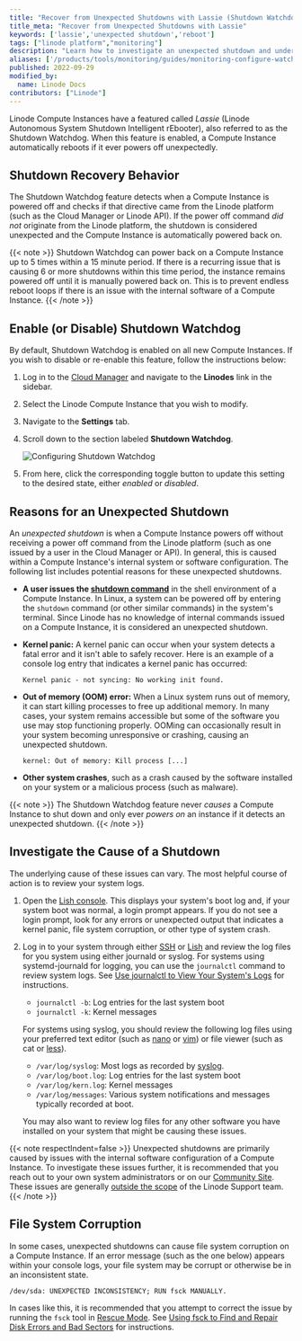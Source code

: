 ```yaml
---
title: "Recover from Unexpected Shutdowns with Lassie (Shutdown Watchdog)"
title_meta: "Recover from Unexpected Shutdowns with Lassie"
keywords: ['lassie','unexpected shutdown','reboot']
tags: ["linode platform","monitoring"]
description: "Learn how to investigate an unexpected shutdown and understand how Lassie, the Shutdown Watchdog, works to reboot your Compute Instances."
aliases: ['/products/tools/monitoring/guides/monitoring-configure-watchdog/','/guides/lassie-shutdown-watchdog/']
published: 2022-09-29
modified_by:
  name: Linode Docs
contributors: ["Linode"]
---
```


Linode Compute Instances have a featured called *Lassie* (Linode Autonomous System Shutdown Intelligent rEbooter), also referred to as the Shutdown Watchdog. When this feature is enabled, a Compute Instance automatically reboots if it ever powers off unexpectedly.

## Shutdown Recovery Behavior

The Shutdown Watchdog feature detects when a Compute Instance is powered off and checks if that directive came from the Linode platform (such as the Cloud Manager or Linode API). If the power off command *did not* originate from the Linode platform, the shutdown is considered unexpected and the Compute Instance is automatically powered back on.

{{< note >}}
Shutdown Watchdog can power back on a Compute Instance up to 5 times within a 15 minute period. If there is a recurring issue that is causing 6 or more shutdowns within this time period, the instance remains powered off until it is manually powered back on. This is to prevent endless reboot loops if there is an issue with the internal software of a Compute Instance.
{{< /note >}}

## Enable (or Disable) Shutdown Watchdog

By default, Shutdown Watchdog is enabled on all new Compute Instances. If you wish to disable or re-enable this feature, follow the instructions below:

1.  Log in to the [Cloud Manager](https://cloud.linode.com) and navigate to the **Linodes** link in the sidebar.
1.  Select the Linode Compute Instance that you wish to modify.
1.  Navigate to the **Settings** tab.
1.  Scroll down to the section labeled **Shutdown Watchdog**.

    ![Configuring Shutdown Watchdog](shutdown-watchdog.png)

1.  From here, click the corresponding toggle button to update this setting to the desired state, either *enabled* or *disabled*.

## Reasons for an Unexpected Shutdown

An *unexpected shutdown* is when a Compute Instance powers off without receiving a power off command from the Linode platform (such as one issued by a user in the Cloud Manager or API). In general, this is caused within a Compute Instance's internal system or software configuration. The following list includes potential reasons for these unexpected shutdowns.

- **A user issues the [**shutdown command**](https://man7.org/linux/man-pages/man8/shutdown.8.html)** in the shell environment of a Compute Instance. In Linux, a system can be powered off by entering the `shutdown` command (or other similar commands) in the system's terminal. Since Linode has no knowledge of internal commands issued on a Compute Instance, it is considered an unexpected shutdown.

- **Kernel panic:** A kernel panic can occur when your system detects a fatal error and it isn't able to safely recover. Here is an example of a console log entry that indicates a kernel panic has occurred:

    ```output
    Kernel panic - not syncing: No working init found.
    ```

- **Out of memory (OOM) error:** When a Linux system runs out of memory, it can start killing processes to free up additional memory. In many cases, your system remains accessible but some of the software you use may stop functioning properly. OOMing can occasionally result in your system becoming unresponsive or crashing, causing an unexpected shutdown.

    ```output
    kernel: Out of memory: Kill process [...]
    ```

- **Other system crashes**, such as a crash caused by the software installed on your system or a malicious process (such as malware).

{{< note >}}
The Shutdown Watchdog feature never *causes* a Compute Instance to shut down and only ever *powers on* an instance if it detects an unexpected shutdown.
{{< /note >}}

## Investigate the Cause of a Shutdown

The underlying cause of these issues can vary. The most helpful course of action is to review your system logs.

1. Open the [Lish console](/docs/products/compute/compute-instances/guides/lish/). This displays your system's boot log and, if your system boot was normal, a login prompt appears. If you do not see a login prompt, look for any errors or unexpected output that indicates a kernel panic, file system corruption, or other type of system crash.

1. Log in to your system through either [SSH](/docs/guides/connect-to-server-over-ssh/) or [Lish](/docs/products/compute/compute-instances/guides/lish/) and review the log files for you system using either journald or syslog. For systems using systemd-journald for logging, you can use the `journalctl` command to review system logs. See [Use journalctl to View Your System's Logs](/docs/guides/how-to-use-journalctl/) for instructions.

    - `journalctl -b`: Log entries for the last system boot
    - `journalctl -k`: Kernel messages

    For systems using syslog, you should review the following log files using your preferred text editor (such as [nano](/docs/guides/use-nano-text-editor-commands/) or [vim](/docs/guides/what-is-vi/)) or file viewer (such as cat or [less](/docs/guides/how-to-use-less/)).

    - `/var/log/syslog`: Most logs as recorded by [syslog](https://en.wikipedia.org/wiki/Syslog).
    - `/var/log/boot.log`: Log entries for the last system boot
    - `/var/log/kern.log`: Kernel messages
    - `/var/log/messages`: Various system notifications and messages typically recorded at boot.

    You may also want to review log files for any other software you have installed on your system that might be causing these issues.

{{< note respectIndent=false >}}
Unexpected shutdowns are primarily caused by issues with the internal software configuration of a Compute Instance. To investigate these issues further, it is recommended that you reach out to your own system administrators or on our [Community Site](https://www.linode.com/community/questions/). These issues are generally [outside the scope](/docs/products/platform/get-started/guides/support/#scope-of-support) of the Linode Support team.
{{< /note >}}

## File System Corruption

In some cases, unexpected shutdowns can cause file system corruption on a Compute Instance. If an error message (such as the one below) appears within your console logs, your file system may be corrupt or otherwise be in an inconsistent state.

```output
/dev/sda: UNEXPECTED INCONSISTENCY; RUN fsck MANUALLY.
```

In cases like this, it is recommended that you attempt to correct the issue by running the `fsck` tool in [Rescue Mode](/docs/products/compute/compute-instances/guides/rescue-and-rebuild/). See [Using fsck to Find and Repair Disk Errors and Bad Sectors](/docs/guides/how-to-use-fsck-to-fix-disk-problems/) for instructions.